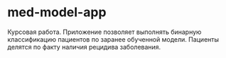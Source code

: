 # med-model-app
Курсовая работа. Приложение позволяет выполнять бинарную классификацию пациентов по заранее обученной модели. Пациенты делятся по факту наличия рецидива заболевания.
